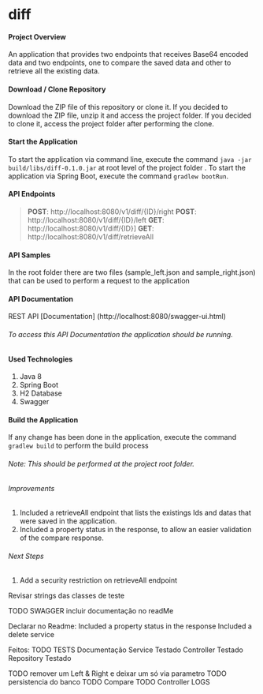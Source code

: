 # diff

#### Project Overview
An application that provides two endpoints that receives Base64 encoded data and two endpoints, one to compare the saved data and other to retrieve all the existing data.

#### Download / Clone Repository
Download the ZIP file of this repository or clone it.
If you decided to download the ZIP file, unzip it and access the project folder.
If you decided to clone it, access the project folder after performing the clone.

#### Start the Application
To start the application via command line, execute the command `java -jar build/libs/diff-0.1.0.jar` at root level of the project folder .
To start the application via Spring Boot, execute the command `gradlew bootRun`.

#### API Endpoints
>**POST**:  http://localhost:8080/v1/diff/{ID}/right
>**POST**:  http://localhost:8080/v1/diff/{ID}/left
>**GET**:   http://localhost:8080/v1/diff/{ID}]
>**GET**:   http://localhost:8080/v1/diff/retrieveAll

#### API Samples
In the root folder there are two files (sample_left.json and sample_right.json) that can be used to perform a request to the application

#### API Documentation
REST API [Documentation] (http://localhost:8080/swagger-ui.html)
###### To access this API Documentation the application should be running.

#### Used Technologies
1. Java 8
2. Spring Boot
3. H2 Database 
4. Swagger

#### Build the Application
If any change has been done in the application, execute the command `gradlew build` to perform the build process
###### Note: This should be performed at the project root folder.

###### Improvements
1. Included a retrieveAll endpoint that lists the existings Ids and datas that were saved in the application.
2. Included a property status in the response, to allow an easier validation of the compare response.

###### Next Steps
1. Add a security restriction on retrieveAll endpoint

Revisar strings das classes de teste

TODO SWAGGER
	incluir documentação no readMe
	
Declarar no Readme:
Included a property status in the response
Included a delete service

Feitos:
TODO TESTS
	Documentação
	Service Testado
	Controller Testado
	Repository Testado

TODO remover um Left & Right e deixar um só via parametro
TODO persistencia do banco
TODO Compare
TODO Controller LOGS